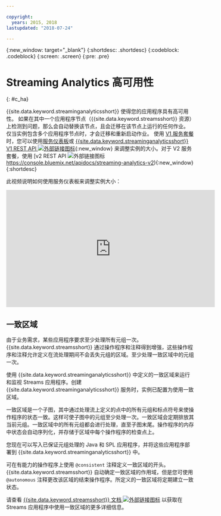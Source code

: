```yaml
---

copyright:
  years: 2015, 2018
lastupdated: "2018-07-24"

---
```


<!-- Attribute definitions -->
{:new_window: target="_blank"}
{:shortdesc: .shortdesc}
{:codeblock: .codeblock}
{:screen: .screen}
{:pre: .pre}

# Streaming Analytics 高可用性
{: #c_ha}

{{site.data.keyword.streaminganalyticsshort}} 使得您的应用程序具有高可用性。
如果在其中一个应用程序节点（{{site.data.keyword.streamsshort}} 资源）上检测到问题，那么会自动替换该节点，且会迁移在该节点上运行的任何作业。
仅当实例包含多个应用程序节点时，才会迁移和重新启动作业。
使用 [V1 服务套餐](/docs/services/StreamingAnalytics/service_plans.html)时，您可以使用[服务仪表板](/docs/services/StreamingAnalytics/r_service_dashboard.html)或 [{{site.data.keyword.streaminganalyticsshort}} V1 REST API ![外部链接图标](../../icons/launch-glyph.svg "外部链接图标")](https://console.bluemix.net/apidocs/streaming-analytics-v1){:new_window} 来调整实例的大小。对于 V2 服务套餐，使用 [v2 REST API ![外部链接图标](../../icons/launch-glyph.svg "外部链接图标")https://console.bluemix.net/apidocs/streaming-analytics-v2){:new_window}
{:shortdesc}

此视频说明如何使用服务仪表板来调整实例大小：

<iframe width="560" height="315" title="调整实例大小" src="https://www.youtube.com/embed/zbZ9am9UhPw?rel=0" frameborder="0" allowfullscreen>调整实例大小</iframe>

## 一致区域
由于业务需求，某些应用程序要求至少处理所有元组一次。{{site.data.keyword.streamsshort}} 通过操作程序和注释得到增强，这些操作程序和注释允许定义在流处理期间不会丢失元组的区域。至少处理一致区域中的元组一次。

使用 {{site.data.keyword.streaminganalyticsshort}} 中定义的一致区域来运行和监视 Streams 应用程序。创建 {{site.data.keyword.streaminganalyticsshort}} 服务时，实例已配置为使用一致区域。

一致区域是一个子图，其中通过处理流上定义的点中的所有元组和标点符号来使操作程序的状态一致。这样可使子图中的元组至少处理一次。一致区域会定期排放其当前元组。一致区域中的所有元组都会进行处理，直至子图末尾。操作程序的内存中状态会自动序列化，并存储于区域中每个操作程序的检查点上。

您现在可以写入已保证元组处理的 Java 和 SPL 应用程序，并将这些应用程序部署到 {{site.data.keyword.streaminganalyticsshort}} 中。

可在有能力的操作程序上使用 `@consistent` 注释定义一致区域的开头。{{site.data.keyword.streamsshort}} 自动确定一致区域的作用域，但是您可使用 `@autonomous` 注释更改该区域的结束操作程序。所定义的一致区域将定期建立一致状态。

请查看 [{{site.data.keyword.streamsshort}} 文档 ![外部链接图标](../../icons/launch-glyph.svg "外部链接图标")](https://www.ibm.com/support/knowledgecenter/SSCRJU_4.2.1/com.ibm.streams.dev.doc/doc/consistentregions.html) 以获取在 Streams 应用程序中使用一致区域的更多详细信息。
